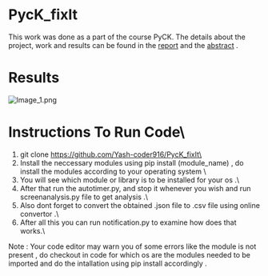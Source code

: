 # PycK_fixIt
This work was done as a part of the course PyCK.
The details about the project, work and results can be found in the [report](https://github.com/Yash-coder916/PycK_fixIt/blob/main/PycK_FixIt_Report.pdf) and the [abstract](https://github.com/Yash-coder916/PycK_fixIt/blob/main/PyCK_FixIt_Abstract.pdf) .
# Results 
![Image_1.png](https://github.com/Yash-coder916/PycK_fixIt/blob/main/results/Image_1.png)







# Instructions To Run Code\
 1. git clone https://github.com/Yash-coder916/PycK_fixIt\ 
 2. Install the neccessary modules using pip install (module_name) , do install the modules according to your operating system \
 3. You will see which module or library is to be installed for your os .\
 4. After that run the autotimer.py, and stop it whenever you wish and run screenanalysis.py file to get analysis .\
 5. Also dont forget to convert the obtained .json file to .csv file using online convertor .\
 6. After all this you can run notification.py to examine how does that works.\

Note : Your code editor may warn you of some errors like the module is not present , do checkout in code for which os are the modules needed to be imported and do the intallation 
using pip install accordingly .

